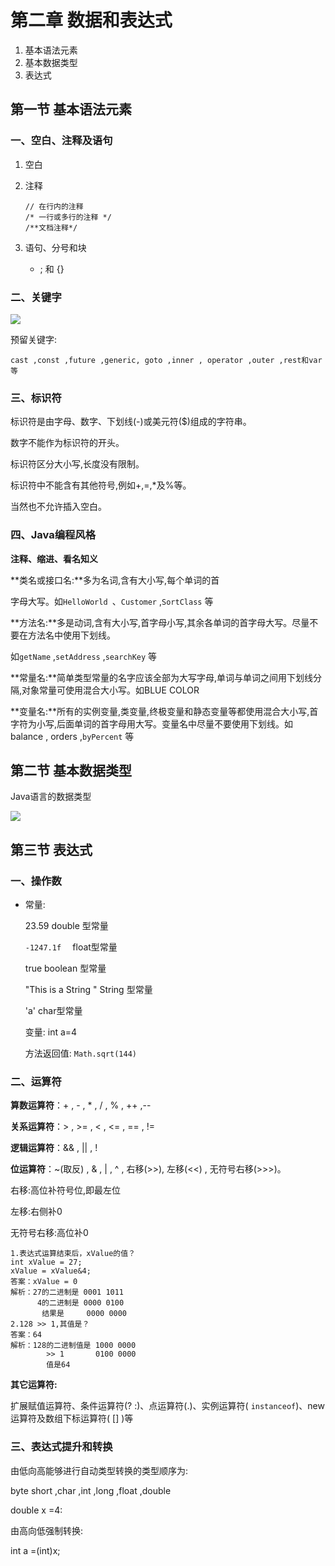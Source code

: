 # 第二章 数据和表达式

1. 基本语法元素
2. 基本数据类型
3. 表达式

## 第一节 基本语法元素

###  一、空白、注释及语句

1. 空白

2. 注释

   ```
   // 在行内的注释
   /* 一行或多行的注释 */
   /**文档注释*/
   ```

3. 语句、分号和块
   - ; 和 {}

### 二、关键字

![](F:\自考\Java语言程序设计（一）\img\2020-06-09_112342.jpg)

 预留关键字:

`cast ,const ,future ,generic, goto ,inner , operator ,outer ,rest和var等`

### 三、标识符

标识符是由字母、数字、下划线(-)或美元符($)组成的字符串。

数字不能作为标识符的开头。

标识符区分大小写,长度没有限制。

标识符中不能含有其他符号,例如+,=,*及%等。

当然也不允许插入空白。

###  四、Java编程风格

**注释、缩进、看名知义**

**类名或接口名:**多为名词,含有大小写,每个单词的首

字母大写。如`HelloWorld `、`Customer` ,`SortClass` 等

**方法名:**多是动词,含有大小写,首字母小写,其余各单词的首字母大写。尽量不要在方法名中使用下划线。

如`getName` ,`setAddress` ,`searchKey` 等

**常量名:**简单类型常量的名字应该全部为大写字母,单词与单词之间用下划线分隔,对象常量可使用混合大小写。如BLUE COLOR 

**变量名:**所有的实例变量,类变量,终极变量和静态变量等都使用混合大小写,首字符为小写,后面单词的首字母用大写。变量名中尽量不要使用下划线。如balance , orders ,`byPercent` 等

## 第二节 基本数据类型

Java语言的数据类型

![](F:\自考\Java语言程序设计（一）\img\2020-06-09_115050.jpg)

## 第三节 表达式

### 一、操作数

- 常量:

   23.59                        double 型常量

  ` -1247.1f   `                  float型常量

  true                            boolean 型常量

  "This is a String "       String 型常量

  'a'							   char型常量

  变量: int a=4

  方法返回值:  `Math.sqrt(144)`

### 二、运算符

**算数运算符**：+ , - , * , / , % , ++ ,--

**关系运算符**：> , >= , < , <= , == , !=

**逻辑运算符**：&& , || , !

**位运算符**：~(取反) , & , | , ^ , 右移(>>), 左移(<<) , 无符号右移(>>>)。

右移:高位补符号位,即最左位

左移:右侧补0

无符号右移:高位补0

```
1.表达式运算结束后，xValue的值？
int xValue = 27;
xValue = xValue&4;
答案：xValue = 0
解析：27的二进制是 0001 1011
	  4的二进制是 0000 0100
	   结果是     0000 0000
2.128 >> 1,其值是？
答案：64
解析：128的二进制值是 1000 0000
		>> 1       0100 0000
		值是64
```

**其它运算符:**

扩展赋值运算符、条件运算符(? :)、点运算符(.)、实例运算符( `instanceof`)、new运算符及数组下标运算符( [] )等

###  三、表达式提升和转换

由低向高能够进行自动类型转换的类型顺序为:

byte short ,char ,int ,long ,float ,double 

double x =4:

由高向低强制转换:

int a =(int)x;